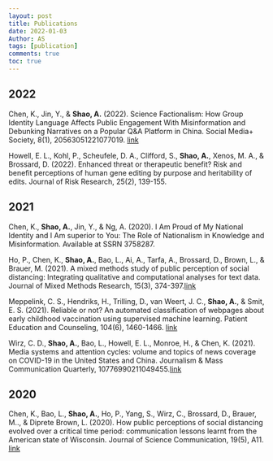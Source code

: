 ```yaml
---
layout: post
title: Publications
date: 2022-01-03
Author: AS 
tags: [publication]
comments: true
toc: true
---
```


## 2022  
Chen, K., Jin, Y., & **Shao, A.** (2022). Science Factionalism: How Group Identity Language Affects Public Engagement With Misinformation and Debunking Narratives on a Popular Q&A Platform in China. Social Media+ Society, 8(1), 20563051221077019. [link](https://journals.sagepub.com/doi/pdf/10.1177/20563051221077019/ "2022 paper link1")  


Howell, E. L., Kohl, P., Scheufele, D. A., Clifford, S., **Shao, A.**, Xenos, M. A., & Brossard, D. (2022). Enhanced threat or therapeutic benefit? Risk and benefit perceptions of human gene editing by purpose and heritability of edits. Journal of Risk Research, 25(2), 139-155.  


## 2021  
Chen, K., **Shao, A.**, Jin, Y., & Ng, A. (2020). I Am Proud of My National Identity and I Am superior to You: The Role of Nationalism in Knowledge and Misinformation. Available at SSRN 3758287.


Ho, P., Chen, K., **Shao, A.**, Bao, L., Ai, A., Tarfa, A., Brossard, D., Brown, L., & Brauer, M. (2021). A mixed methods study of public perception of social distancing: Integrating qualitative and computational analyses for text data. Journal of Mixed Methods Research, 15(3), 374-397.[link](https://journals.sagepub.com/doi/pdf/10.1177/15586898211020862/ "2021 paper link3")  


Meppelink, C. S., Hendriks, H., Trilling, D., van Weert, J. C., **Shao, A.**, & Smit, E. S. (2021). Reliable or not? An automated classification of webpages about early childhood vaccination using supervised machine learning. Patient Education and Counseling, 104(6), 1460-1466. [link](https://www.sciencedirect.com/science/article/pii/S0738399120306376/ "2021 paper link2")  


Wirz, C. D., **Shao, A.**, Bao, L., Howell, E. L., Monroe, H., & Chen, K. (2021). Media systems and attention cycles: volume and topics of news coverage on COVID-19 in the United States and China. Journalism & Mass Communication Quarterly, 10776990211049455.[link](https://journals.sagepub.com/doi/pdf/10.1177/10776990211049455/ "2021 paper link4")  




## 2020  
Chen, K., Bao, L., **Shao, A.**, Ho, P., Yang, S., Wirz, C., Brossard, D., Brauer, M.., & Diprete Brown, L. (2020). How public perceptions of social distancing evolved over a critical time period: communication lessons learnt from the American state of Wisconsin. Journal of Science Communication, 19(5), A11. [link](https://jcom.sissa.it/archive/19/05/JCOM_1905_2020_A11/ "2020 paper link")  


